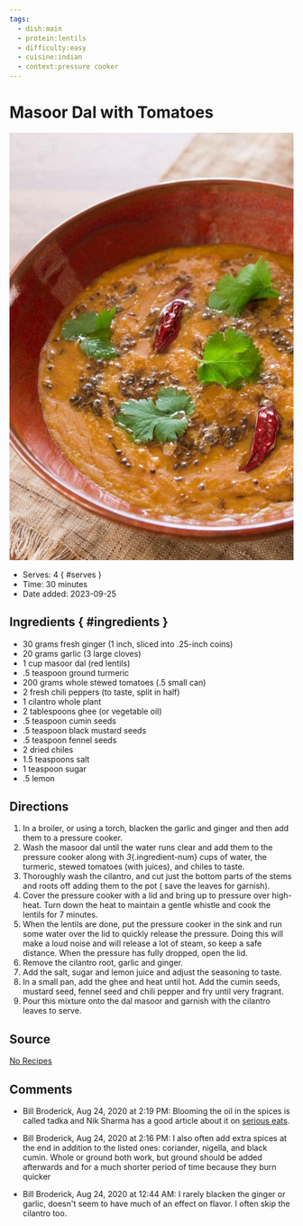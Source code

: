 ```yaml
---
tags:
  - dish:main
  - protein:lentils
  - difficulty:easy
  - cuisine:indian
  - context:pressure cooker
---
```

# Masoor Dal with Tomatoes

![Recipe picture](../images/masoor_dal_with-0.png)

- Serves: 4
{ #serves }
- Time: 30 minutes
- Date added: 2023-09-25

## Ingredients { #ingredients }

- 30 grams fresh ginger (1 inch, sliced into .25-inch coins)
- 20 grams garlic (3 large cloves)
- 1 cup masoor dal (red lentils)
- .5 teaspoon ground turmeric
- 200 grams whole stewed tomatoes (.5 small can)
- 2 fresh chili peppers (to taste, split in half)
- 1 cilantro whole plant
- 2 tablespoons ghee (or vegetable oil)
- .5 teaspoon cumin seeds
- .5 teaspoon black mustard seeds
- .5 teaspoon fennel seeds
- 2 dried chiles
- 1.5 teaspoons salt
- 1 teaspoon sugar
- .5 lemon

## Directions

1. In a broiler, or using a torch, blacken the garlic and ginger and then add them to a pressure cooker.
2. Wash the masoor dal until the water runs clear and add them to the pressure cooker along with *3*{.ingredient-num} cups of water, the turmeric, stewed tomatoes (with juices), and chiles to taste.
3. Thoroughly wash the cilantro, and cut just the bottom parts of the stems and roots off adding them to the pot ( save the leaves for garnish).
4. Cover the pressure cooker with a lid and bring up to pressure over high-heat. Turn down the heat to maintain a gentle whistle and cook the lentils for 7 minutes.
5. When the lentils are done, put the pressure cooker in the sink and run some water over the lid to quickly release the pressure. Doing this will make a loud noise and will release a lot of steam, so keep a safe distance. When the pressure has fully dropped, open the lid.
6. Remove the cilantro root, garlic and ginger.
7. Add the salt, sugar and lemon juice and adjust the seasoning to taste.
8. In a small pan, add the ghee and heat until hot. Add the cumin seeds, mustard seed, fennel seed and chili pepper and fry until very fragrant.
9. Pour this mixture onto the dal masoor and garnish with the cilantro leaves to serve.


## Source

[No Recipes](https://norecipes.com/masoor-dal/)

## Comments

- Bill Broderick, Aug 24, 2020 at 2:19 PM: Blooming the oil in the spices is called tadka and Nik Sharma has a good article about it on [serious eats](https://www.seriouseats.com/2020/06/what-is-tadka-tarka-chaunk-chhonk-baghaar.html).

- Bill Broderick, Aug 24, 2020 at 2:16 PM: I also often add extra spices at the end in addition to the listed ones: coriander, nigella, and black cumin. Whole or ground both work, but ground should be added afterwards and for a much shorter period of time because they burn quicker

- Bill Broderick, Aug 24, 2020 at 12:44 AM: I rarely blacken the ginger or garlic, doesn't seem to have much of an effect on flavor. I often skip the cilantro too.

